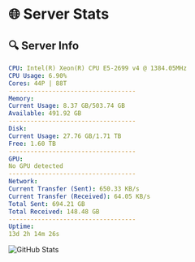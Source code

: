 # 🌐 Server Stats
## 🔍 Server Info
```yaml
CPU: Intel(R) Xeon(R) CPU E5-2699 v4 @ 1384.05MHz
CPU Usage: 6.90%
Cores: 44P | 88T
-----------------------------------
Memory:
Current Usage: 8.37 GB/503.74 GB
Available: 491.92 GB
-----------------------------------
Disk:
Current Usage: 27.76 GB/1.71 TB
Free: 1.60 TB
-----------------------------------
GPU:
No GPU detected
-----------------------------------
Network:
Current Transfer (Sent): 650.33 KB/s
Current Transfer (Received): 64.05 KB/s
Total Sent: 694.21 GB
Total Received: 148.48 GB
-----------------------------------
Uptime:
13d 2h 14m 26s
```
![GitHub Stats](https://img.shields.io/badge/Updated-2025-05-02_19:23:14-blue)